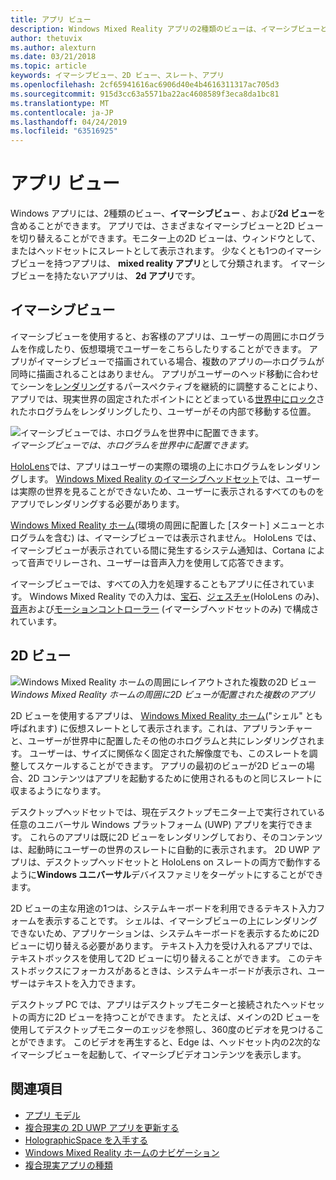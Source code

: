 ```yaml
---
title: アプリ ビュー
description: Windows Mixed Reality アプリの2種類のビューは、イマーシブビューと2D ビューです。
author: thetuvix
ms.author: alexturn
ms.date: 03/21/2018
ms.topic: article
keywords: イマーシブビュー、2D ビュー、スレート、アプリ
ms.openlocfilehash: 2cf65941616ac6906d40e4b4616311317ac705d3
ms.sourcegitcommit: 915d3cc63a5571ba22ac4608589f3eca8da1bc81
ms.translationtype: MT
ms.contentlocale: ja-JP
ms.lasthandoff: 04/24/2019
ms.locfileid: "63516925"
---
```

# <a name="app-views"></a>アプリ ビュー

Windows アプリには、2種類のビュー、**イマーシブビュー** 、および**2d ビュー**を含めることができます。 アプリでは、さまざまなイマーシブビューと2D ビューを切り替えることができます。モニター上の2D ビューは、ウィンドウとして、またはヘッドセットにスレートとして表示されます。 少なくとも1つのイマーシブビューを持つアプリは、 **mixed reality アプリ**として分類されます。 イマーシブビューを持たないアプリは、 **2d アプリ**です。

## <a name="immersive-views"></a>イマーシブビュー

イマーシブビューを使用すると、お客様のアプリは、ユーザーの周囲にホログラムを作成したり、仮想環境でユーザーをこちらしたりすることができます。 アプリがイマーシブビューで描画されている場合、複数のアプリの&mdash;ホログラムが同時に描画されることはありません。 アプリがユーザーのヘッド移動に合わせてシーンを[レンダリング](rendering.md)するパースペクティブを継続的に調整することにより、アプリでは、現実世界の固定されたポイントにとどまっている[世界中にロック](coordinate-systems.md)されたホログラムをレンダリングしたり、ユーザーがその内部で移動する位置。

![イマーシブビューでは、ホログラムを世界中に配置できます。](images/designoverview.jpg)<br>
*イマーシブビューでは、ホログラムを世界中に配置できます。*

[HoloLens](hololens-hardware-details.md)では、アプリはユーザーの実際の環境の上にホログラムをレンダリングします。 [Windows Mixed Reality のイマーシブヘッドセット](immersive-headset-hardware-details.md)では、ユーザーは実際の世界を見ることができないため、ユーザーに表示されるすべてのものをアプリでレンダリングする必要があります。

[Windows Mixed Reality ホーム](navigating-the-windows-mixed-reality-home.md)(環境の周囲に配置した [スタート] メニューとホログラムを含む) は、イマーシブビューでは表示されません。 HoloLens では、イマーシブビューが表示されている間に発生するシステム通知は、Cortana によって音声でリレーされ、ユーザーは音声入力を使用して応答できます。

イマーシブビューでは、すべての入力を処理することもアプリに任されています。 Windows Mixed Reality での入力は、[宝石](gaze.md)、[ジェスチャ](gestures.md)(HoloLens のみ)、[音声](voice-input.md)および[モーションコントローラー](motion-controllers.md) (イマーシブヘッドセットのみ) で構成されています。

## <a name="2d-views"></a>2D ビュー

![Windows Mixed Reality ホームの周囲にレイアウトされた複数の2D ビュー](images/teleportation-640px.png)<br>
*Windows Mixed Reality ホームの周囲に2D ビューが配置された複数のアプリ*

2D ビューを使用するアプリは、 [Windows Mixed Reality ホーム](navigating-the-windows-mixed-reality-home.md)("シェル" とも呼ばれます) に仮想スレートとして表示されます。これは、アプリランチャーと、ユーザーが世界中に配置したその他のホログラムと共にレンダリングされます。 ユーザーは、サイズに関係なく固定された解像度でも、このスレートを調整してスケールすることができます。 アプリの最初のビューが2D ビューの場合、2D コンテンツはアプリを起動するために使用されるものと同じスレートに収まるようになります。

デスクトップヘッドセットでは、現在デスクトップモニター上で実行されている任意のユニバーサル Windows プラットフォーム (UWP) アプリを実行できます。 これらのアプリは既に2D ビューをレンダリングしており、そのコンテンツは、起動時にユーザーの世界のスレートに自動的に表示されます。 2D UWP アプリは、デスクトップヘッドセットと HoloLens on スレートの両方で動作するように**Windows ユニバーサル**デバイスファミリをターゲットにすることができます。

2D ビューの主な用途の1つは、システムキーボードを利用できるテキスト入力フォームを表示することです。 シェルは、イマーシブビューの上にレンダリングできないため、アプリケーションは、システムキーボードを表示するために2D ビューに切り替える必要があります。 テキスト入力を受け入れるアプリでは、テキストボックスを使用して2D ビューに切り替えることができます。 このテキストボックスにフォーカスがあるときは、システムキーボードが表示され、ユーザーはテキストを入力できます。

デスクトップ PC では、アプリはデスクトップモニターと接続されたヘッドセットの両方に2D ビューを持つことができます。 たとえば、メインの2D ビューを使用してデスクトップモニターのエッジを参照し、360度のビデオを見つけることができます。 このビデオを再生すると、Edge は、ヘッドセット内の2次的なイマーシブビューを起動して、イマーシブビデオコンテンツを表示します。

## <a name="see-also"></a>関連項目

* [アプリ モデル](app-model.md)
* [複合現実の 2D UWP アプリを更新する](building-2d-apps.md)
* [HolographicSpace を入手する](getting-a-holographicspace.md)
* [Windows Mixed Reality ホームのナビゲーション](navigating-the-windows-mixed-reality-home.md)
* [複合現実アプリの種類](types-of-mixed-reality-apps.md)
